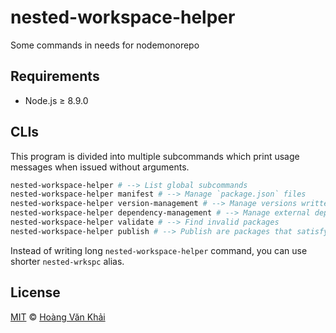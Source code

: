 # nested-workspace-helper

Some commands in needs for nodemonorepo

## Requirements

* Node.js ≥ 8.9.0

## CLIs

This program is divided into multiple subcommands which print usage messages when issued without arguments.

```sh
nested-workspace-helper # --> List global subcommands
nested-workspace-helper manifest # --> Manage `package.json` files
nested-workspace-helper version-management # --> Manage versions written in `package.json` files (alias: verman)
nested-workspace-helper dependency-management # --> Manage external dependency versions (alias: depman)
nested-workspace-helper validate # --> Find invalid packages
nested-workspace-helper publish # --> Publish are packages that satisfy certain conditions
```

Instead of writing long `nested-workspace-helper` command, you can use shorter `nested-wrkspc` alias.

## License

[MIT](https://git.io/vhaEz) © [Hoàng Văn Khải](https://github.com/KSXGitHub)
